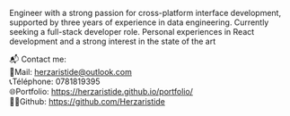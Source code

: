 Engineer with a strong passion for cross-platform interface development, supported by three years of experience in data engineering. Currently seeking a full-stack developer role. Personal experiences in React development and a strong interest in the state of the art<br>

📬 Contact me:️<br>
📧Mail: herzaristide@outlook.com<br>
📞Téléphone: 0781819395<br>
🌐Portfolio: https://herzaristide.github.io/portfolio/<br>
👨‍💻Github: https://github.com/Herzaristide<br>
